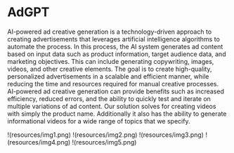 # AdGPT

AI-powered ad creative generation is a technology-driven approach to creating advertisements that leverages artificial intelligence algorithms to automate the process. In this process, the AI system generates ad content based on input data such as product information, target audience data, and marketing objectives. This can include generating copywriting, images, videos, and other creative elements. The goal is to create high-quality, personalized advertisements in a scalable and efficient manner, while reducing the time and resources required for manual creative processes. AI-powered ad creative generation can provide benefits such as increased efficiency, reduced errors, and the ability to quickly test and iterate on multiple variations of ad content. Our solution solves for creating videos with simply the product name. Additionally it also has the ability to generate informational videos for a wide range of topics that we specify.

!(resources/img1.png)
!(resources/img2.png)
!(resources/img3.png)
!(resources/img4.png)
!(resources/img5.png)

